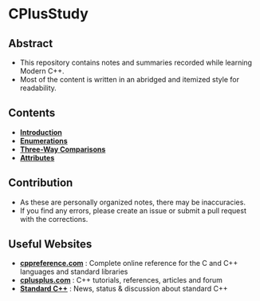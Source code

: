 # CPlusStudy

## Abstract

- This repository contains notes and summaries recorded while learning Modern C++.
- Most of the content is written in an abridged and itemized style for readability.

## Contents

- **[Introduction](/Contents/Introduction/Introduction.md)**
- **[Enumerations](/Contents/Enumerations/Enumerations.md)**
- **[Three-Way Comparisons](</Contents/Three-Way Comparisons/Three-Way Comparisons.md>)**
- **[Attributes](/Contents/Attributes/Attributes.md)**

## Contribution

- As these are personally organized notes, there may be inaccuracies.
- If you find any errors, please create an issue or submit a pull request with the corrections.

## Useful Websites

- **[cppreference.com](https://en.cppreference.com/w/)** : Complete online reference for the C and C++ languages and standard libraries
- **[cplusplus.com](https://cplusplus.com/)** : C++ tutorials, references, articles and forum
- **[Standard C++](https://isocpp.org/)** : News, status & discussion about standard C++